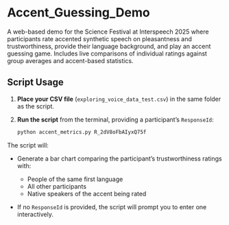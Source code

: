 # Accent_Guessing_Demo
A web-based demo for the Science Festival at Interspeech 2025 where participants rate accented synthetic speech on pleasantness and trustworthiness, provide their language background, and play an accent guessing game. Includes live comparisons of individual ratings against group averages and accent-based statistics.

## Script Usage

1. **Place your CSV file** (`exploring_voice_data_test.csv`) in the same folder as the script.

2. **Run the script** from the terminal, providing a participant’s `ResponseId`:

   ```bash
   python accent_metrics.py R_2dV8oFbAIyxQ75f

The script will:

- Generate a bar chart comparing the participant’s trustworthiness ratings with:
  - People of the same first language
  - All other participants
  - Native speakers of the accent being rated

- If no `ResponseId` is provided, the script will prompt you to enter one interactively.



